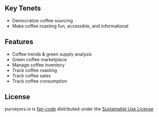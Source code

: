 ## Key Tenets

- Democratize coffee sourcing
- Make coffee roasting fun, accessible, and informational

## Features

- Coffee trends & green supply analysis
- Green coffee marketplace
- Manage coffee inventory
- Track coffee roasting
- Track coffee sales
- Track coffee consumption

## License

purveyors.io is [fair-code](https://faircode.io) distributed under the [Sustainable Use License](https://github.com/reedwhetstone/coffee-app/blob/main/LICENSE.md)
